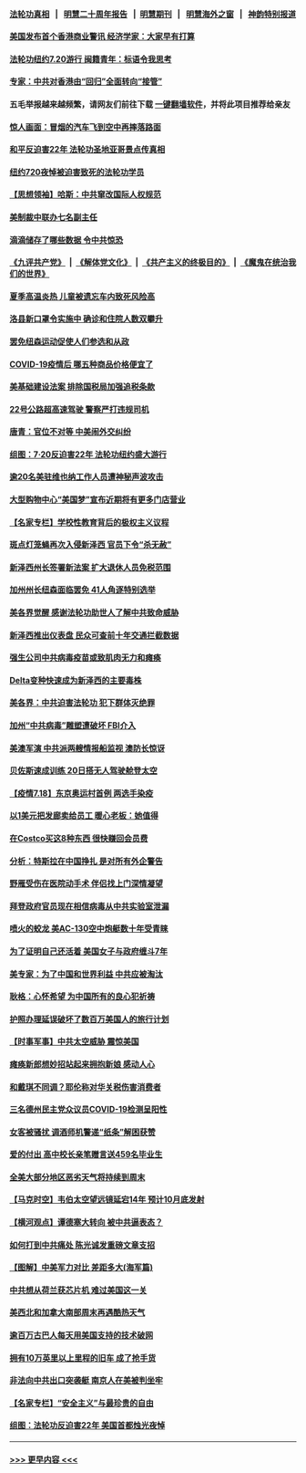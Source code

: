 #### [法轮功真相](https://github.com/gfw-breaker/truth/blob/master/README.md?t=0) &nbsp;&nbsp;|&nbsp;&nbsp; [明慧二十周年报告](https://github.com/gfw-breaker/mh-reports/blob/master/README.md?t=0) &nbsp;&nbsp;|&nbsp;&nbsp;[明慧期刊](https://github.com/gfw-breaker/mh-qikan) &nbsp;&nbsp;|&nbsp;&nbsp; [明慧海外之窗](https://github.com/gfw-breaker/mh-news/blob/master/README.md?t=0) &nbsp;&nbsp;|&nbsp;&nbsp; [神韵特别报道](https://github.com/gfw-breaker/mh-news/blob/master/shenyun.md?t=0)
#### [美国发布首个香港商业警讯 经济学家：大家早有打算](../pages/nsc412/n13098180.md?t=07191451) 
#### [法轮功纽约7.20游行  闽籍青年：标语令我思考](../pages/nsc412/n13098302.md?t=07191451) 
#### [专家：中共对香港由“回归”全面转向“接管”](../pages/nsc412/n13098331.md?t=07191451) 
#### 五毛举报越来越频繁，请网友们前往下载 [一键翻墙软件](https://github.com/gfw-breaker/ssr-accounts)，并将此项目推荐给亲友
#### [惊人画面：冒烟的汽车飞到空中再摔落路面](../pages/nsc412/n13098355.md?t=07191451) 
#### [和平反迫害22年 法轮功圣地亚哥景点传真相](../pages/nsc412/n13097894.md?t=07191451) 
#### [纽约720夜悼被迫害致死的法轮功学员](../pages/nsc412/n13098166.md?t=07191451) 
#### [【思想领袖】哈斯：中共窜改国际人权规范](../pages/nsc412/n13053647.md?t=07191451) 
#### [美制裁中联办七名副主任](../pages/nsc412/n13098133.md?t=07191451) 
#### [滴滴储存了哪些数据 令中共惊恐](../pages/nsc412/n13097858.md?t=07191451) 
#### [《九评共产党》](https://github.com/begood0513/9ping.md/blob/master/README.md) &nbsp;|&nbsp; [《解体党文化》](../../../../jtdwh.md/blob/master/README.md)  &nbsp;|&nbsp; [《共产主义的终极目的》](../../../../gczydzjmd.md/blob/master/README.md) &nbsp;|&nbsp; [《魔鬼在统治我们的世界》](../../../../mgztzwmdsj.md/blob/master/README.md) 
#### [夏季高温炎热 儿童被遗忘车内致死风险高](../pages/nsc412/n13098018.md?t=07191451) 
#### [洛县新口罩令实施中 确诊和住院人数双攀升](../pages/nsc412/n13098044.md?t=07191451) 
#### [罢免纽森运动促使人们参选和从政](../pages/nsc412/n13097871.md?t=07191451) 
#### [COVID-19疫情后 哪五种商品价格便宜了](../pages/nsc412/n13097791.md?t=07191451) 
#### [美基础建设法案 排除国税局加强追税条款](../pages/nsc412/n13097246.md?t=07191451) 
#### [22号公路超高速驾驶 警察严打违规司机](../pages/nsc412/n13097789.md?t=07191451) 
#### [唐青：官位不对等 中美闹外交纠纷](../pages/nsc412/n13097723.md?t=07191451) 
#### [组图：7·20反迫害22年 法轮功纽约盛大游行](../pages/nsc412/n13097490.md?t=07191451) 
#### [逾20名美驻维也纳工作人员遭神秘声波攻击](../pages/nsc412/n13097477.md?t=07191451) 
#### [大型购物中心“美国梦”宣布近期将有更多门店营业](../pages/nsc412/n13097638.md?t=07191451) 
#### [【名家专栏】学校性教育背后的极权主义议程](../pages/nsc412/n13095647.md?t=07191451) 
#### [斑点灯笼蝇再次入侵新泽西 官员下令“杀无赦”](../pages/nsc412/n13097629.md?t=07191451) 
#### [新泽西州长签署新法案 扩大退休人员免税范围](../pages/nsc412/n13097612.md?t=07191451) 
#### [加州州长纽森面临罢免 41人角逐特别选举](../pages/nsc412/n13097411.md?t=07191451) 
#### [美各界觉醒 感谢法轮功助世人了解中共致命威胁](../pages/nsc412/n13097438.md?t=07191451) 
#### [新泽西推出仪表盘 民众可查前十年交通拦截数据](../pages/nsc412/n13097568.md?t=07191451) 
#### [强生公司中共病毒疫苗或致肌肉无力和瘫痪](../pages/nsc412/n13097529.md?t=07191451) 
#### [Delta变种快速成为新泽西的主要毒株](../pages/nsc412/n13097497.md?t=07191451) 
#### [美各界：中共迫害法轮功 犯下群体灭绝罪](../pages/nsc412/n13097361.md?t=07191451) 
#### [加州“中共病毒”雕塑遭破坏 FBI介入](../pages/nsc412/n13097109.md?t=07191451) 
#### [美澳军演 中共派两艘情报船监视 澳防长惊讶](../pages/nsc412/n13097237.md?t=07191451) 
#### [贝佐斯速成训练 20日搭无人驾驶舱登太空](../pages/nsc412/n13097128.md?t=07191451) 
#### [【疫情7.18】东京奥运村首例 两选手染疫](../pages/nsc412/n13096752.md?t=07191451) 
#### [以1美元把发廊卖给员工 暖心老板：她值得](../pages/nsc412/n13096682.md?t=07191451) 
#### [在Costco买这8种东西 很快赚回会员费](../pages/nsc412/n13089640.md?t=07191451) 
#### [分析：特斯拉在中国挣扎 是对所有外企警告](../pages/nsc412/n13084978.md?t=07191451) 
#### [野雁受伤在医院动手术 伴侣找上门深情凝望](../pages/nsc412/n13096604.md?t=07191451) 
#### [拜登政府官员现在相信病毒从中共实验室泄漏](../pages/nsc412/n13096316.md?t=07191451) 
#### [喷火的蛟龙 美AC-130空中炮艇数十年受青睐](../pages/nsc412/n13085066.md?t=07191451) 
#### [为了证明自己还活着 美国女子与政府缠斗7年](../pages/nsc412/n13096480.md?t=07191451) 
#### [美专家：为了中国和世界利益 中共应被淘汰](../pages/nsc412/n13082858.md?t=07191451) 
#### [耿格：心怀希望 为中国所有的良心犯祈祷](../pages/nsc412/n13096417.md?t=07191451) 
#### [护照办理延误破坏了数百万美国人的旅行计划](../pages/nsc412/n13096168.md?t=07191451) 
#### [【时事军事】中共太空威胁 震惊美国](../pages/nsc412/n13094978.md?t=07191451) 
#### [瘫痪新郎想妙招站起来拥抱新娘 感动人心](../pages/nsc412/n13095565.md?t=07191451) 
#### [和戴琪不同调？耶伦称对华关税伤害消费者](../pages/nsc412/n13096051.md?t=07191451) 
#### [三名德州民主党众议员COVID-19检测呈阳性](../pages/nsc412/n13095996.md?t=07191451) 
#### [女客被骚扰 调酒师机警递“纸条”解困获赞](../pages/nsc412/n13095326.md?t=07191451) 
#### [爱的付出 高中校长亲笔赠言送459名毕业生](../pages/nsc412/n13095296.md?t=07191451) 
#### [全美大部分地区恶劣天气将持续到周末](../pages/nsc412/n13096155.md?t=07191451) 
#### [【马克时空】韦伯太空望远镜延宕14年 预计10月底发射](../pages/nsc412/n13095512.md?t=07191451) 
#### [【横河观点】谭德塞大转向 被中共逼表态？](../pages/nsc412/n13096096.md?t=07191451) 
#### [如何打到中共痛处 陈光诚发重磅文章支招](../pages/nsc412/n13096014.md?t=07191451) 
#### [【图解】中美军力对比 差距多大(海军篇)](../pages/nsc412/n13091904.md?t=07191451) 
#### [中共想从荷兰获芯片机 难过美国这一关](../pages/nsc412/n13095864.md?t=07191451) 
#### [美西北和加拿大南部周末再遇酷热天气](../pages/nsc412/n13094554.md?t=07191451) 
#### [逾百万古巴人每天用美国支持的技术破网](../pages/nsc412/n13095873.md?t=07191451) 
#### [拥有10万英里以上里程的旧车 成了抢手货](../pages/nsc412/n13095786.md?t=07191451) 
#### [非法向中共出口突袭艇 南京人在美被判坐牢](../pages/nsc412/n13095544.md?t=07191451) 
#### [【名家专栏】“安全主义”与最珍贵的自由](../pages/nsc412/n13090895.md?t=07191451) 
#### [组图：法轮功反迫害22年 美国首都烛光夜悼](../pages/nsc412/n13094603.md?t=07191451) 

----
#### [ >>> 更早内容 <<< ](../indexes/nsc412-earlier.md)
